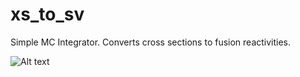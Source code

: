 # xs_to_sv
Simple MC Integrator. Converts cross sections to fusion reactivities.

![Alt text](https://i.imgur.com/a/P8XSkTc "Data")
